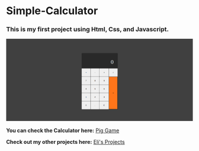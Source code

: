 # Simple-Calculator

### This is my first project using Html, Css, and Javascript.

![Calculator](showcase/show.png)

**You can check the Calculator here:**
[Pig Game](https://eliezerambion-simple-calculator.netlify.app/)

**Check out my other projects here:**
[Eli's Projects](https://eliezerambion-portfolio.netlify.app/)
